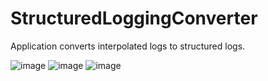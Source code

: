 # StructuredLoggingConverter
Application converts interpolated logs to structured logs.

![image](https://user-images.githubusercontent.com/16215158/188098230-5ced0ab6-b886-451f-a101-05eb04684f16.png)
![image](https://user-images.githubusercontent.com/16215158/181776259-e364c7ed-fa06-48d5-a499-4512f7508acc.png)
![image](https://user-images.githubusercontent.com/16215158/181776660-62232a1a-13e4-4d2c-9aa7-5fe6e4278971.png)
